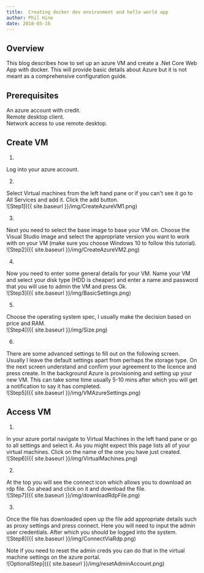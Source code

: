 ```yaml
---
title:  Creating docker dev environment and hello world app
author: Phil Hine
date: 2018-05-16
--- 
```


## Overview
This blog describes how to set up an azure VM and create a .Net Core Web App with docker. This will provide basic details about Azure but it is not meant as a comprehensive configuration guide.

## Prerequisites
An azure account with credit.<br/>
Remote desktop client.<br/>
Network access to use remote desktop.

## Create VM

1) 
Log into your azure account.


2) 
Select Virtual machines from the left hand pane or if you can't see it go to All Services and add it. Click the add button.<br/>
![Step1]({{ site.baseurl }}/img/CreateAzureVM1.png)<br/>

3) 
Next you need to select the base image to base your VM on. Choose the Visual Studio image and select the appropriate version you want to work with on your VM (make sure you choose Windows 10 to follow this tutorial).<br/>
![Step2]({{ site.baseurl }}/img/CreateAzureVM2.png)<br/>

4) 
Now you need to enter some general details for your VM. Name your VM and select your disk type (HDD is cheaper) and enter a name and password that you will use to admin the VM and press Ok.<br/>
![Step3]({{ site.baseurl }}/img/BasicSettings.png)<br/>


5)  
Choose the operating system spec, I usually make the decision based on price and RAM.<br/>
![Step4]({{ site.baseurl }}/img/Size.png)<br/>


6) 
There are some advanced settings to fill out on the following screen. Usually I leave the default settings apart from perhaps the storage type. On the next screen understand and confirm your agreement to the licence and press create. In the background Azure is provisioning and setting up your new VM. This can take some time usually 5-10 mins after which you will get a notification to say it has completed.<br/>
![Step5]({{ site.baseurl }}/img/VMAzureSettings.png)<br/>

## Access VM

1) 
In your azure portal navigate to Virtual Machines in the left hand pane or go to all settings and select it. As you might expect this page lists all of your virtual machines. Click on the name of the one you have just created.<br/>
![Step6]({{ site.baseurl }}/img/VirtualMachines.png)<br/>


2) 
At the top you will see the connect icon which allows you to download an rdp file. Go ahead and click on it and download the file.<br/>
![Step7]({{ site.baseurl }}/img/downloadRdpFile.png)<br/>


3) 
Once the file has downloaded open up the file add appropriate details such as proxy settings and press connect. Here you will need to input the admin user credentials. After which you should be logged into the system.<br/>
![Step8]({{ site.baseurl }}/img/ConnectViaRdp.png)<br/>

Note if you need to reset the admin creds you can do that in the virtual machine settings on the azure portal.<br/>
![OptionalStep]({{ site.baseurl }}/img/resetAdminAccount.png)<br/>

